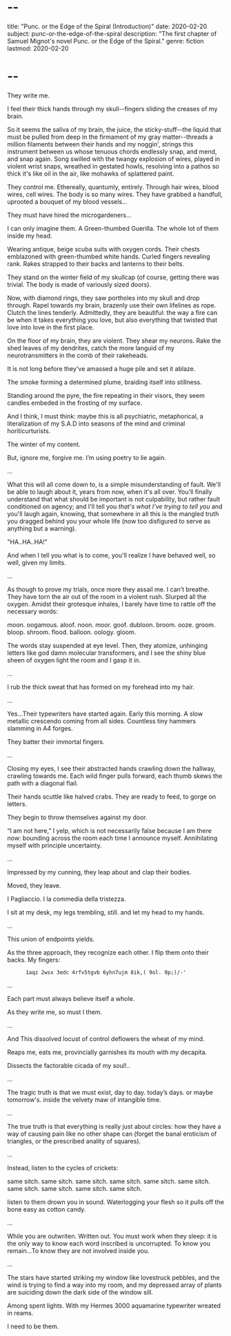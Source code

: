 # --
title: "Punc. or the Edge of the Spiral (Introduction)"
date: 2020-02-20
subject: punc-or-the-edge-of-the-spiral
description: "The first chapter of Samuel Mignot's novel Punc. or the Edge of the Spiral."
genre: fiction
lastmod: 2020-02-20
# --

They write me.

I feel their thick hands through my skull--fingers sliding the creases of my brain.

So it seems the saliva of my brain, the juice, the sticky-stuff--the liquid that must be pulled from deep in the firmament of my gray matter--threads a million filaments between their hands and my noggin', strings this instrument between us whose tenuous chords endlessly snap, and mend, and snap again. Song swilled with the twangy explosion of wires, played in violent wrist snaps, wreathed in gestated howls, resolving into a pathos so thick it's like oil in the air, like mohawks of splattered paint.

They control me. Ethereally, quantumly, entirely. Through hair wires, blood wires, cell wires. The body is so many wires. They have grabbed a handfull, uprooted a bouquet of my blood vessels...

They must have hired the microgardeners...

I can only imagine them. A Green-thumbed Guerilla. The whole lot of them inside my head.

Wearing antique, beige scuba suits with oxygen cords. Their chests emblazoned with green-thumbed white hands. Curled fingers revealing rank. Rakes strapped to their backs and lanterns to their belts.

They stand on the winter field of my skullcap (of course, getting there was trivial. The body is made of variously sized doors).

Now, with diamond rings, they saw portholes into my skull and drop through. Rapel towards my brain, brazenly use their own lifelines as rope. Clutch the lines tenderly. Admittedly, they are beautiful: the way a fire can be when it takes everything you love, but also everything that twisted that love into love in the first place.

On the floor of my brain, they are violent. They shear my neurons. Rake the shed leaves of my dendrites, catch the more languid of my neurotransmitters in the comb of their rakeheads.

It is not long before they've amassed a huge pile and set it ablaze.

The smoke forming a determined plume, braiding itself into stillness.

Standing around the pyre, the fire repeating in their visors, they seem candles embeded in the frosting of my surface.

And I think, I must think: maybe this is all psychiatric, metaphorical, a literalization of my S.A.D into seasons of the mind and criminal horiticurturists.

The winter of my content.

But, ignore me, forgive me. I’m using poetry to lie again.

...

What this will all come down to, is a simple misunderstanding of fault. We'll be able to laugh about it, years from now, when it's all over. You'll finally understand that what should be important is not culpability, but rather fault conditioned on agency; and I'll tell you *that's what I've trying to tell you* and you'll laugh again, knowing, that somewhere in all this is the mangled truth you dragged behind you your whole life (now too disfigured to serve as anything but a warning).

"HA..HA..HA!"

And when I tell you what is to come, you'll realize I have behaved well, so well, given my limits.

...

As though to prove my trials, once more they assail me. I can’t breathe. They have torn the air out of the room in a violent rush. Slurped all the oxygen. Amidst their grotesque inhales, I barely have time to rattle off the necessary words:

moon. oogamous. aloof. noon. moor. goof. dubloon. broom. ooze. groom. bloop. shroom. flood. balloon. oology. gloom.

The words stay suspended at eye level. Then, they atomize, unhinging letters like god damn molecular transformers, and I see the shiny blue sheen of oxygen light the room and I gasp it in.

...

I rub the thick sweat that has formed on my forehead into my hair.

...

Yes...Their typewriters have started again. Early this morning. A slow metallic crescendo coming from all sides. Countless tiny hammers slamming in A4 forges.

They batter their immortal fingers.

...

Closing my eyes, I see their abstracted hands crawling down the hallway, crawling towards me. Each wild finger pulls forward, each thumb skews the path with a diagonal flail.

Their hands scuttle like halved crabs. They are ready to feed, to gorge on letters.

They begin to throw themselves against my door.

“I am not here,” I yelp, which is not necessarily false because I am there now: bounding across the room each time I announce myself. Annihilating myself with principle uncertainty.

...

Impressed by my cunning, they leap about and clap their bodies.

Moved, they leave.

I Pagliaccio. I la commedia della tristezza.

I sit at my desk, my legs trembling, still.
and let my head to my hands.

...

This union of endpoints yields.

As the three approach, they recognize each other. I flip them onto their backs. My fingers:

          1aqz 2wsx 3edc 4rfv5tgvb 6yhn7ujm 8ik,( 9ol. 0p;)/-'

...

Each part must always believe itself a whole.

As they write me, so must I them.

...

And This dissolved locust of control deflowers the wheat of my mind.

Reaps me, eats me, provincially garnishes its mouth with my decapita.

Dissects the factorable cicada of my soul!..

...

The tragic truth is that we must exist, day to day. today’s days. or maybe tomorrow's. inside the velvety maw of intangible time.

...

The true truth is that everything is really just about circles: how they have a way of causing pain like no other shape can (forget the banal eroticism of triangles, or the prescribed anality of squares).

...

Instead, listen to the cycles of crickets:

same sitch. same sitch. same sitch. same sitch. same sitch. same sitch. same sitch. same sitch. same sitch. same sitch.

listen to them drown you in sound. Waterlogging your flesh so it pulls off the bone easy as cotton candy.

...

While you are outwriten. Written out. You must work when they sleep: it is the only way to know each word inscribed is uncorrupted. To know you remain...To know they are not involved inside you.

...

The stars have started striking my window like lovestruck pebbles, and the wind is trying to find a way into my room, and my depressed array of plants are suiciding down the dark side of the window sill.

Among spent lights. With my Hermes 3000 aquamarine typewriter wreated in reams.

I need to be them.
